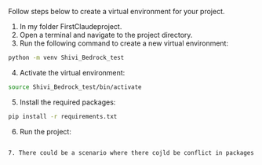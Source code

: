 Follow steps below to create a virtual environment for your project.

1. In my folder FirstClaudeproject.
2. Open a terminal and navigate to the project directory.
3. Run the following command to create a new virtual environment:
```zsh
python -m venv Shivi_Bedrock_test
```
4. Activate the virtual environment:
```zsh
source Shivi_Bedrock_test/bin/activate
```
5. Install the required packages:
```zsh
pip install -r requirements.txt
```
6. Run the project:
```zsh

7. There could be a scenario where there cojld be conflict in packages in that case, install pip install in terminal manually 